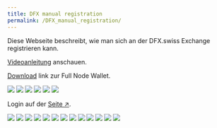 ```yaml
---
title: DFX manual registration
permalink: /DFX_manual_registration/
---
```


Diese Webseite beschreibt, wie man sich an der DFX.swiss Exchange registrieren kann.

[Videoanleitung](https://www.youtube.com/watch?v=0C50S1GhBu8) anschauen.

[Download](https://defichain.com/downloads/) link zur Full Node Wallet.

![](../media/16.33.48.png)
![](../media/16.34.02.png)
![](../media/16.33.55.png)
![](../media/16.34.11.png)
![](../media/16.34.18.png)
![](../media/Bildschirmfoto_2021-08-26_um_16.34.24.png)

Login auf der [Seite ↗](https://payment.dfx.swiss/login).

![](../media/16.40.25-1.png)
![](../media/16.42.53-1.png)
![](../media/Bildschirmfoto_2021-08-26_um_16.40.55.png)
![](../media/16.41.12.png)
![](../media/Bildschirmfoto_2021-08-26_um_16.42.05.png)
![](../media/Bildschirmfoto_2021-08-26_um_16.42.17.png)
![](../media/16.51.52.png)
![](../media/16.43.30.-1png.png)
![](../media/Bildschirmfoto_2021-08-26_um_16.43.57-1.png)
![](../media/16.44.04-1.png)
![](../media/16.44.12-1.png)
![](../media/Bildschirmfoto_2021-08-26_um_16.44.21-1.png)
![](../media/Bildschirmfoto_2021-08-26_um_16.44.40-1.png)
